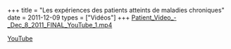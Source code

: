 +++
title = "Les expériences des patients atteints de maladies chroniques"
date = 2011-12-09
types = ["Vidéos"]
+++
[Patient_Video_-_Dec_8_2011_FINAL_YouTube_1.mp4](/files/Patient_Video_-_Dec_8_2011_FINAL_YouTube_1.mp4)

[YouTube](https://www.youtube.com/watch?v=yw8rb-RIGMI)
